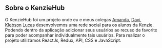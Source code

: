 ## Sobre o KenzieHub

O KenzieHub foi um projeto onde eu e meus colegas <a href="https://www.linkedin.com/in/amanda-gon%C3%A7alves-6a9a82a3/">Amanda</a>, <a href="https://www.linkedin.com/in/davi-andrade-2366661a7/">Davi</a>, <a href="https://www.linkedin.com/in/klebsonferreira">Klebson</a> <a href="https://www.linkedin.com/in/lucasfsilva2310/">Lucas</a> desenvolvemos uma rede social para os alunos da Kenzie. Podendo dentro da aplicação adicionar seus usuários ao recuso de favorito para poder acompanhar individualmente tais usuários.
Para realizar o projeto utilizamos ReactJs, Redux, API, CSS e JavaScript.

